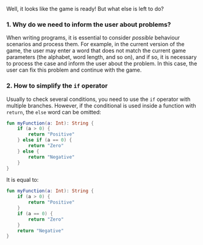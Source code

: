 Well, it looks like the game is ready! But what else is left to do?

### 1. Why do we need to inform the user about problems?

When writing programs, it is essential to consider _possible_ behaviour
scenarios and process them. For example, in the current version of the game,
the user may enter a word that does not match the current game parameters
(the alphabet, word length, and so on), and if so, it is necessary to process
the case and inform the user about the problem.
In this case, the user can fix this problem and continue with the game.


### 2. How to simplify the `if` operator

Usually to check several conditions, you need to use the `if` operator with multiple branches.
However, if the conditional is used inside a function with `return`,
the `else` word can be omitted:
```kotlin
fun myFunction(a: Int): String {
    if (a > 0) {
        return "Positive"
    } else if (a == 0) {
        return "Zero"
    } else {
        return "Negative"
    }
}
```
It is equal to:
```kotlin
fun myFunction(a: Int): String {
    if (a > 0) {
        return "Positive"
    }
    if (a == 0) {
        return "Zero"
    }
    return "Negative"
}
```
